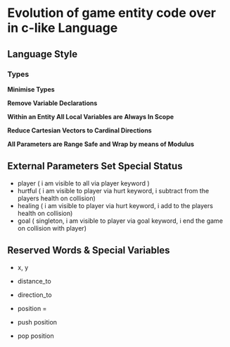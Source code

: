# Evolution of game entity code over in c-like Language

## Language Style

### Types

**Minimise Types**

**Remove Variable Declarations**

**Within an Entity All Local Variables are Always In Scope**

**Reduce Cartesian Vectors to Cardinal Directions**

**All Parameters are Range Safe and Wrap by means of Modulus**

## External Parameters Set Special Status
 - player ( i am visible to all via player keyword )
 - hurtful ( i am visible to player via hurt keyword, i subtract from the players health on collision)
 - healing ( i am visible to player via hurt keyword, i add to the players health on collision)
 - goal ( singleton, i am visible to player via goal keyword, i end the game on collision with player)
  
 ## Reserved Words & Special Variables

  - x, y
  - distance_to
  - direction_to
  
  - position = 
  - push position
  - pop position
  
  
  